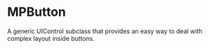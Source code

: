 # MPButton
A generic UIControl subclass that provides an easy way to deal with complex layout inside buttons.
